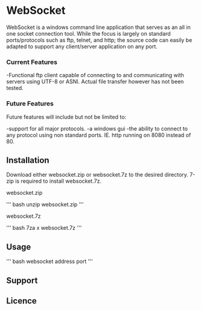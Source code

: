 
# WebSocket 

WebSocket is a windows command line application that serves as an all in one socket connection tool. While the focus is largely on standard ports/protocols such as ftp, telnet, and http; the source code can easily be adapted to support any client/server application on any port. 

### Current Features 
-Functional ftp client capable of connecting to and communicating with servers using UTF-8 or ASNI. Actual file transfer however has not been tested. 

### Future Features 

Future features will include but not be limited to: 

-support for all major protocols.
-a windows gui
-the ability to connect to any protocol using non standard ports. IE. http running on 8080 instead of 80. 

## Installation 

Download either websocket.zip or websocket.7z to the desired directory. 7-zip is required to install websocket.7z. 

websocket.zip 

''' bash
unzip websocket.zip
''' 

websocket.7z 

''' bash
7za x websocket.7z
''' 

## Usage 

''' bash
websocket address port
''' 

## Support



## Licence













